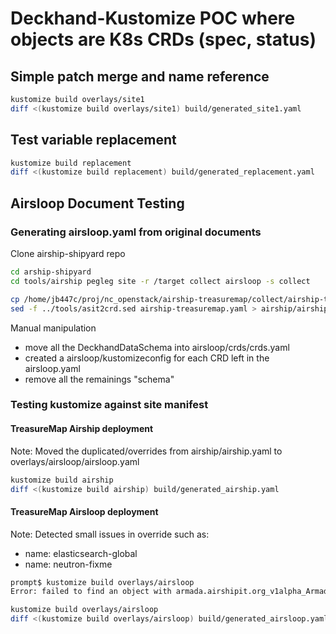 # Deckhand-Kustomize POC where objects are K8s CRDs (spec, status)

## Simple patch merge and name reference 

```bash
kustomize build overlays/site1
diff <(kustomize build overlays/site1) build/generated_site1.yaml
```

## Test variable replacement

```bash
kustomize build replacement
diff <(kustomize build replacement) build/generated_replacement.yaml
```

## Airsloop Document Testing

### Generating airsloop.yaml from original documents

Clone airship-shipyard repo

```bash
cd arship-shipyard
cd tools/airship pegleg site -r /target collect airsloop -s collect
```

```bash
cp /home/jb447c/proj/nc_openstack/airship-treasuremap/collect/airship-treasuremap.yaml .
sed -f ../tools/asit2crd.sed airship-treasuremap.yaml > airship/airship.yaml
```

Manual manipulation
- move all the DeckhandDataSchema into airsloop/crds/crds.yaml
- created a airsloop/kustomizeconfig for each CRD left in the airsloop.yaml
- remove all the remainings "schema"

### Testing kustomize against site manifest

#### TreasureMap Airship deployment

Note: Moved the duplicated/overrides from airship/airship.yaml to overlays/airsloop/airsloop.yaml

```bash
kustomize build airship
diff <(kustomize build airship) build/generated_airship.yaml
```
#### TreasureMap Airsloop deployment

Note: Detected small issues in override such as:
- name: elasticsearch-global
- name: neutron-fixme


```bash
prompt$ kustomize build overlays/airsloop
Error: failed to find an object with armada.airshipit.org_v1alpha_ArmadaChart|fluent-logging to apply the patch
```

```bash
kustomize build overlays/airsloop
diff <(kustomize build overlays/airsloop) build/generated_airsloop.yaml
```
